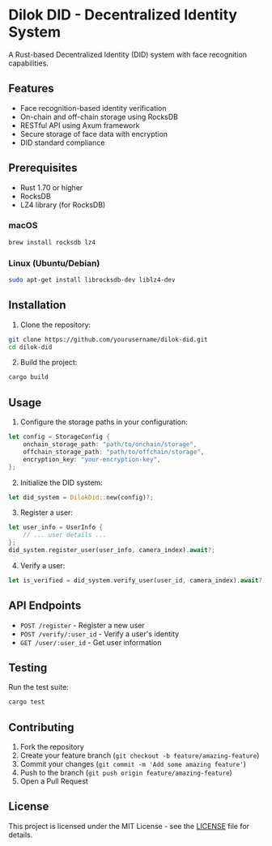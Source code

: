 # Dilok DID - Decentralized Identity System

A Rust-based Decentralized Identity (DID) system with face recognition capabilities.

## Features

- Face recognition-based identity verification
- On-chain and off-chain storage using RocksDB
- RESTful API using Axum framework
- Secure storage of face data with encryption
- DID standard compliance

## Prerequisites

- Rust 1.70 or higher
- RocksDB
- LZ4 library (for RocksDB)

### macOS

```bash
brew install rocksdb lz4
```

### Linux (Ubuntu/Debian)

```bash
sudo apt-get install librocksdb-dev liblz4-dev
```

## Installation

1. Clone the repository:
```bash
git clone https://github.com/yourusername/dilok-did.git
cd dilok-did
```

2. Build the project:
```bash
cargo build
```

## Usage

1. Configure the storage paths in your configuration:

```rust
let config = StorageConfig {
    onchain_storage_path: "path/to/onchain/storage",
    offchain_storage_path: "path/to/offchain/storage",
    encryption_key: "your-encryption-key",
};
```

2. Initialize the DID system:

```rust
let did_system = DilokDid::new(config)?;
```

3. Register a user:

```rust
let user_info = UserInfo {
    // ... user details ...
};
did_system.register_user(user_info, camera_index).await?;
```

4. Verify a user:

```rust
let is_verified = did_system.verify_user(user_id, camera_index).await?;
```

## API Endpoints

- `POST /register` - Register a new user
- `POST /verify/:user_id` - Verify a user's identity
- `GET /user/:user_id` - Get user information

## Testing

Run the test suite:

```bash
cargo test
```

## Contributing

1. Fork the repository
2. Create your feature branch (`git checkout -b feature/amazing-feature`)
3. Commit your changes (`git commit -m 'Add some amazing feature'`)
4. Push to the branch (`git push origin feature/amazing-feature`)
5. Open a Pull Request

## License

This project is licensed under the MIT License - see the [LICENSE](LICENSE) file for details.

